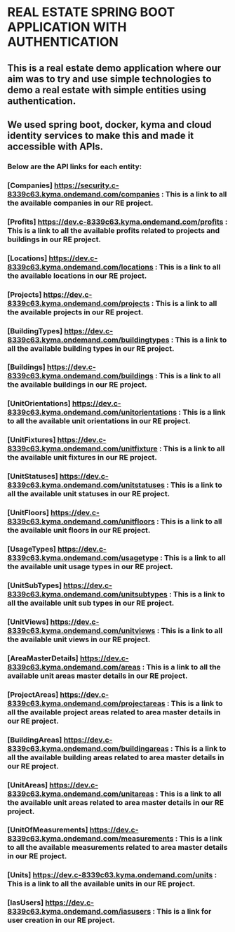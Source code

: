 # **REAL ESTATE SPRING BOOT APPLICATION WITH AUTHENTICATION**

## This is a real estate demo application where our aim was to try and use simple technologies to demo a real estate with simple entities using authentication.
## We used spring boot, docker, kyma and cloud identity services to make this and made it accessible with APIs.

### Below are the API links for each entity:

### [Companies] https://security.c-8339c63.kyma.ondemand.com/companies               : This is a link to all the available companies in our RE project.
### [Profits] https://dev.c-8339c63.kyma.ondemand.com/profits                   : This is a link to all the available profits related to projects and buildings in our RE project.
### [Locations] https://dev.c-8339c63.kyma.ondemand.com/locations               : This is a link to all the available locations in our RE project. 
### [Projects] https://dev.c-8339c63.kyma.ondemand.com/projects                 : This is a link to all the available projects in our RE project.
### [BuildingTypes] https://dev.c-8339c63.kyma.ondemand.com/buildingtypes       : This is a link to all the available building types in our RE project.
### [Buildings] https://dev.c-8339c63.kyma.ondemand.com/buildings               : This is a link to all the available buildings in our RE project.
### [UnitOrientations] https://dev.c-8339c63.kyma.ondemand.com/unitorientations : This is a link to all the available unit orientations in our RE project.
### [UnitFixtures] https://dev.c-8339c63.kyma.ondemand.com/unitfixture          : This is a link to all the available unit fixtures in our RE project.
### [UnitStatuses] https://dev.c-8339c63.kyma.ondemand.com/unitstatuses         : This is a link to all the available unit statuses in our RE project.
### [UnitFloors] https://dev.c-8339c63.kyma.ondemand.com/unitfloors             : This is a link to all the available unit floors in our RE project.
### [UsageTypes] https://dev.c-8339c63.kyma.ondemand.com/usagetype              : This is a link to all the available unit usage types in our RE project.
### [UnitSubTypes] https://dev.c-8339c63.kyma.ondemand.com/unitsubtypes         : This is a link to all the available unit sub types in our RE project.
### [UnitViews] https://dev.c-8339c63.kyma.ondemand.com/unitviews               : This is a link to all the available unit views in our RE project.
### [AreaMasterDetails] https://dev.c-8339c63.kyma.ondemand.com/areas           : This is a link to all the available unit areas master details in our RE project.
### [ProjectAreas] https://dev.c-8339c63.kyma.ondemand.com/projectareas         : This is a link to all the available project areas related to area master details in our RE project.
### [BuildingAreas] https://dev.c-8339c63.kyma.ondemand.com/buildingareas       : This is a link to all the available building areas related to area master details in our RE project.
### [UnitAreas] https://dev.c-8339c63.kyma.ondemand.com/unitareas               : This is a link to all the available unit areas related to area master details in our RE project.
### [UnitOfMeasurements] https://dev.c-8339c63.kyma.ondemand.com/measurements   : This is a link to all the available measurements related to area master details in our RE project.
### [Units] https://dev.c-8339c63.kyma.ondemand.com/units                       : This is a link to all the available units in our RE project.
### [IasUsers] https://dev.c-8339c63.kyma.ondemand.com/iasusers                 : This is a link for user creation in our RE project.
 

